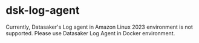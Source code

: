 # dsk-log-agent

Currently, Datasaker's Log agent in Amazon Linux 2023 environment is not supported. Please use Datasaker Log Agent in Docker environment.